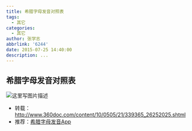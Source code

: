 ```yaml
---
title: 希腊字母发音对照表
tags:
  - 其它
categories:
  - 其它
author: 张学志
abbrlink: '6244'
date: 2015-07-25 14:40:00
description: ...
---
```





## 希腊字母发音对照表
 ![这里写图片描述](http://img.blog.csdn.net/20150725162032105)


* 转载：http://www.360doc.com/content/10/0505/21/339365_26252025.shtml
* 推荐：[希腊字母发音App](http://app.baidu.com/greekalphabeta?keyword=%E5%B8%8C%E8%85%8A%E5%AD%97%E6%AF%8D%E8%AF%BB%E9%9F%B3)
